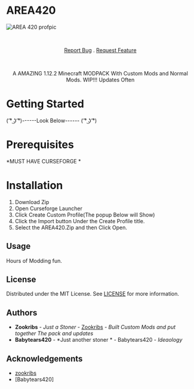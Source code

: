 # AREA420

![AREA 420 profpic](https://github.com/hackribs/AREA420/assets/48854364/cac1b099-9170-463c-8ef5-bbe4ec231031)

<br>
<p align="center">
 <a href="https://github.com/hackribs/AREA420/issues">Report Bug</a>
    .
    <a href="https://github.com/hackribs/AREA420/issues">Request Feature</a>
  </p>
</p>
<br>
<p align="center">
A AMAZING 1.12.2 Minecraft MODPACK With Custom Mods and Normal Mods. WIP!!! Updates Often 
 
 # Getting Started

( ͡° ͜ʖ ͡°)------Look Below------ ( ͡° ͜ʖ ͡°)

# Prerequisites

*MUST HAVE CURSEFORGE *

# Installation

1. Download Zip
2. Open Curseforge Launcher
3.  Click Create Custom Profile(The popup Below will Show)
4. Click the Import button Under the Create Profile title.
5. Select the AREA420.Zip and then Click Open.

## Usage

Hours of Modding fun.

## License

Distributed under the MIT License. See [LICENSE](https://github.com/hackribs/AREA420/blob/main/LICENSE.md) for more information.

## Authors

* **Zookribs** - *Just a Stoner* - [Zookribs](https://github.com/hackribs/) - *Built Custom Mods and put together The pack and updates*
* **Babytears420** - *Just another stoner * - Babytears420 - *Ideaology*

## Acknowledgements

* [zookribs](https://github.com/hackribs)
* [Babytears420]

